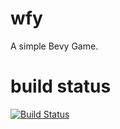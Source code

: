 # wfy
A simple Bevy Game.

# build status
[![Build Status](https://github.com/NrdyBhu1/wfy/workflows/CI/badge.svg)](https://github.com/NrdyBhu1/wfy/actions)
